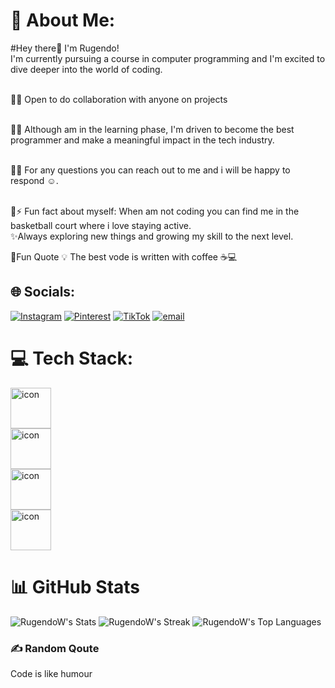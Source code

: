 # 💫 About Me:
#Hey there👋 I'm Rugendo! <br>I'm currently pursuing a course in computer programming and I'm excited to dive deeper into the world of coding.<br><br>

🔗👯 Open to do collaboration with anyone on projects <br><br>

🔗🌱 Although am in the learning phase, I'm driven to become the best programmer and make a meaningful impact in the tech industry.<br><br>

🔗💬 For any questions you can reach out to me and i will be happy to respond ☺️.<br><br>

🔗⚡ Fun fact about myself: When am not coding you can find me in the basketball court where i love staying active.<br>      ✨Always exploring new things and growing my skill to the next level.<br>

🔗Fun Quote 💡 The best vode is written with coffee ☕💻


## 🌐 Socials:
[![Instagram](https://img.shields.io/badge/Instagram-%23E4405F.svg?logo=Instagram&logoColor=white)](https://instagram.com/_.bughaa) [![Pinterest](https://img.shields.io/badge/Pinterest-%23E60023.svg?logo=Pinterest&logoColor=white)](https://pinterest.com/Weddy ) [![TikTok](https://img.shields.io/badge/TikTok-%23000000.svg?logo=TikTok&logoColor=white)](https://tiktok.com/@@wendymakena332) [![email](https://img.shields.io/badge/Email-D14836?logo=gmail&logoColor=white)](mailto:weddy3386@gmail.com) 

# 💻 Tech Stack:
 <div style="display: flex; align-items: flex-start;"><img src="https://techstack-generator.vercel.app/react-icon.svg" alt="icon" width="65" height="65" /></div><div style="display: flex; align-items: flex-start;"><img src="https://techstack-generator.vercel.app/js-icon.svg" alt="icon" width="65" height="65" /></div><div style="display: flex; align-items: flex-start;"><img src="https://techstack-generator.vercel.app/github-icon.svg" alt="icon" width="65" height="65" /></div><div style="display: flex; align-items: flex-start;"><img src="https://techstack-generator.vercel.app/java-icon.svg" alt="icon" width="65" height="65" /></div>

# 📊 GitHub Stats
![RugendoW's Stats](https://github-readme-stats.vercel.app/api?username=RugendoW&theme=vue-dark&show_icons=true&hide_border=false&count_private=true)
![RugendoW's Streak](https://github-readme-streak-stats.herokuapp.com/?user=RugendoW&theme=vue-dark&hide_border=false)
![RugendoW's Top Languages](https://github-readme-stats.vercel.app/api/top-langs/?username=RugendoW&theme=vue-dark&show_icons=true&hide_border=false&layout=compact)

### ✍️ Random Qoute 
Code is like humour 

<!-- Proudly created with GPRM/gprm.itsvg.in ) 
